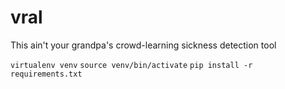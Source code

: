 # vral
This ain't your grandpa's crowd-learning sickness detection tool

`virtualenv venv`
`source venv/bin/activate`
`pip install -r requirements.txt`
